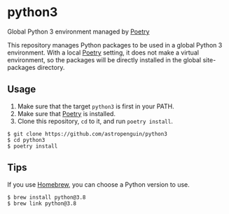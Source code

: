 # python3
Global Python 3 environment managed by [Poetry]

This repository manages Python packages to be used in a global Python 3 environment.
With a local [Poetry] setting, it does not make a virtual environment, so the packages will be directly installed in the global site-packages directory.

## Usage

1. Make sure that the target `python3` is first in your PATH.
1. Make sure that [Poetry] is installed.
1. Clone this repository, `cd` to it, and run `poetry install`.

```shell
$ git clone https://github.com/astropenguin/python3
$ cd python3
$ poetry install
```

## Tips

If you use [Homebrew], you can choose a Python version to use.

```shell
$ brew install python@3.8
$ brew link python@3.8
```

[Homebrew]: https:brew.sh
[Poetry]: https://python-poetry.org
